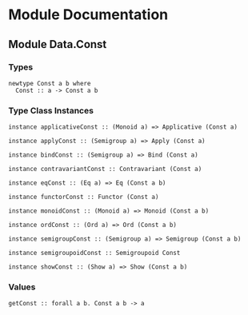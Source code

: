# Module Documentation

## Module Data.Const

### Types

    newtype Const a b where
      Const :: a -> Const a b


### Type Class Instances

    instance applicativeConst :: (Monoid a) => Applicative (Const a)

    instance applyConst :: (Semigroup a) => Apply (Const a)

    instance bindConst :: (Semigroup a) => Bind (Const a)

    instance contravariantConst :: Contravariant (Const a)

    instance eqConst :: (Eq a) => Eq (Const a b)

    instance functorConst :: Functor (Const a)

    instance monoidConst :: (Monoid a) => Monoid (Const a b)

    instance ordConst :: (Ord a) => Ord (Const a b)

    instance semigroupConst :: (Semigroup a) => Semigroup (Const a b)

    instance semigroupoidConst :: Semigroupoid Const

    instance showConst :: (Show a) => Show (Const a b)


### Values

    getConst :: forall a b. Const a b -> a



